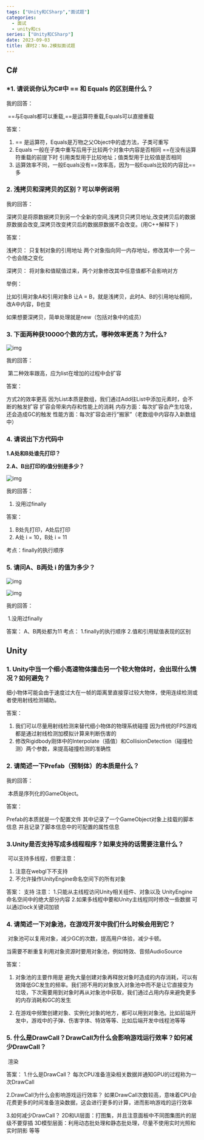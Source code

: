 ```yaml
---
tags: ["Unity和CSharp","面试题"]
categories:
  - 面试
  - unity和cs
series: ["Unity和CSharp"]
date: 2023-09-03
title: 课时2：No.2模拟面试题 
---
```

## **C#**

### **\*1. 请说说你认为C#中 == 和 Equals 的区别是什么？**

我的回答：

​	==与Equals都可以重载,\==是运算符重载,Equals可以直接重载


答案：

1. == 是运算符，Equals是万物之父Object中的虚方法，子类可重写
2. Equals 一般在子类中重写后用于比较两个对象中内容是否相同
    ==在没有运算符重载的前提下时
    引用类型用于比较地址；值类型用于比较值是否相同
3. 运算效率不同，一般Equals没有==效率高，因为一般Equals比较的内容比==多
### **2.** **浅拷贝和深拷贝的区别？可以举例说明**

我的回答：

​	深拷贝是将原数据拷贝到另一个全新的空间,浅拷贝只拷贝地址,改变拷贝后的数据原数据会改变,深拷贝改变拷贝后的数据原数据不会改变。(用C++解释下	)


答案：

浅拷贝：
只复制对象的引用地址
两个对象指向同一内存地址，修改其中一个另一个也会随之变化

深拷贝：
将对象和值赋值过来，两个对象修改其中任意值都不会影响对方

举例：

比如引用对象A和引用对象B
让A = B，就是浅拷贝，此时A、B的引用地址相同，改A中内容，B也变

如果想要深拷贝，简单处理就是new（包括对象中的成员）

### **3. 下面两种获10000个数的方式，哪种效率更高？为什么?**

![img](/images/posts/121347b75e1d633221.png)

我的回答：

​	第二种效率跟高，应为list在增加的过程中会扩容


答案：

方式2的效率更高
因为List本质是数组，我们通过Add往List中添加元素时，会不断的触发扩容
扩容会带来内存和性能上的消耗
内存方面：每次扩容会产生垃圾，还会造成GC的触发
性能方面：每次扩容会进行“搬家”（老数组中内容存入新数组中）


### **4. 请说出下方代码中**

  **1.A处和B处谁先打印？**

  **2.A、B出打印的i值分别是多少？**

![img](/images/posts/121406ed5109338227.png)

我的回答：
​	
1. 没用过finally


答案：
1. B处先打印，A处后打印
2. A处 i = 10，B处 i = 11

考点：finally的执行顺序




### **5. 请问A、B两处 i 的值为多少？**


![img](/images/posts/12142513c4c3739672.png)

![img](/images/posts/121425170ae9635147.png)

我的回答：

​	1.没用过finally


答案：
A、B两处都为11
考点：
1.finally的执行顺序
2.值和引用赋值表现的区别
## **Unity**

### **1.** **Unity中当一个细小高速物体撞击另一个较大物体时，会出现什么情况？如何避免？**

​	细小物体可能会由于速度过大在一帧的距离里直接穿过较大物体，使用连续检测或者使用射线检测辅助。


答案：
1. 我们可以尽量用射线检测来替代细小物体的物理系统碰撞
因为传统的FPS游戏都是通过射线检测加模拟计算来判断伤害的
2. 修改Rigidbody刚体中的Interpolate（插值）和CollisionDetection（碰撞检测）两个参数，来提高碰撞检测的准确性	

### **2. 请简述一下Prefab（预制体）的本质是什么？**

我的回答：

​	本质是序列化的GameObject。


答案：

Prefab的本质就是一个配置文件
其中记录了一个GameObject对象上挂载的脚本信息
并且记录了脚本信息中的可配置的属性信息




### 3.Unity是否支持写成多线程程序？如果支持的话需要注意什么？

​	可以支持多线程，但要注意： 

1. 注意在webgl下不支持
2. 不允许操作UnityEngine命名空间下的所有对象


答案：
支持
注意：
1.只能从主线程访问Unity相关组件、对象以及
UnityEngine命名空间中的绝大部分内容
2.如果多线程中要和Unity主线程同时修改一些数据
可以通过lock关键词加锁
### **4. 请简述一下对象池，在游戏开发中我们什么时候会用到它？**

​	对象池可以复用对象，减少GC的次数，提高用户体验，减少卡顿。

​	当需要不断重复利用对象资源时要用对象池，例如特效、音频AudioSource


答案：
1. 对象池的主要作用是 避免大量创建对象再释放对象时造成的内存消耗，可以有效降低GC发生的频率。我们把不用的对象放入对象池中而不是让它直接变为垃圾，下次需要用到对象时再从对象池中获取，我们通过占用内存来避免更多的内存消耗和GC的发生

2. 在游戏中频繁创建对象、实例化对象的地方，都可以用到对象池。比如前端开发中，游戏中的子弹、伤害字体、特效等等、比如后端开发中线程池等等

### **5. 什么是DrawCall？DrawCall为什么会影响游戏运行效率？如何减少DrawCall？**

​	渲染


答案：
1.什么是DrawCall？
每次CPU准备渲染相关数据并通知GPU的过程称为一次DrawCall

2.DrawCall为什么会影响游戏运行效率？
如果DrawCall次数较高，意味着CPU会花费更多的时间准备渲染数据，这会进行更多的计算，进而影响游戏的运行效率

3.如何减少DrawCall？
2D和UI层面：打图集，并且注意面板中不同图集图片的层级不要穿插
3D模型层面：利用动态批处理和静态批处理，尽量不使用实时光照和实时阴影
等等


